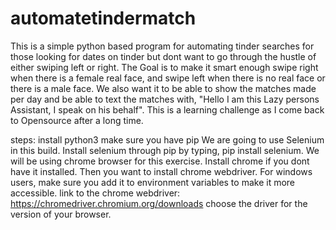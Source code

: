 # automatetindermatch
This is a simple python based program for automating tinder searches for those looking for dates on tinder but dont want to go through the hustle of either swiping left or right. The Goal is to make it smart enough swipe right when there is a female real face, and swipe left when there is no real face or there is a male face. We also want it to be able to show the matches made per day and be able to text the matches with, "Hello I am this Lazy persons Assistant, I speak on his behalf". This is a learning challenge as I come back to Opensource after a long time.

steps:
install python3
make sure you have pip 
We are going to use Selenium in this build. 
Install selenium through pip by typing, pip install selenium.
We will be using chrome browser for this exercise. Install chrome if you dont have it installed.
Then you want to install chrome webdriver. 
For windows users, make sure you add it to environment variables to make it more accessible.
link to the chrome webdriver: https://chromedriver.chromium.org/downloads
choose the driver for the version of your browser. 
